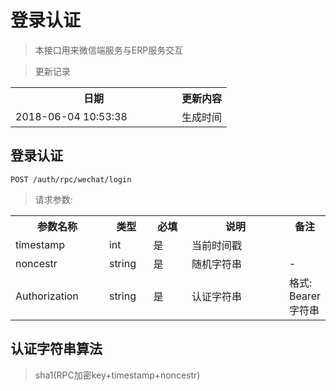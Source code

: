 # 登录认证

> 本接口用来微信端服务与ERP服务交互

> 更新记录

<table>
    <tr>
        <th style="width:250px;">日期</th>
        <th>更新内容</th>
    </tr>
    <tr>
        <td>2018-06-04 10:53:38</td>
        <td>生成时间</td>
    </tr>
</table>

## 登录认证

```
POST /auth/rpc/wechat/login
```

> 请求参数: 

<table>
    <tr>
        <th style="width:150px;">参数名称</th>
        <th style="width:60px;">类型</th>
        <th style="width:60px;">必填</th>
        <th style="width:200px;">说明</th>
        <th>备注</th>
    </tr>
    <tr>
        <td>timestamp</td>
        <td>int</td>
        <td>是</td>
        <td>当前时间戳</td>
        <td></td>
    </tr>
    <tr>
        <td>noncestr</td>
        <td>string</td>
        <td>是</td>
        <td>随机字符串</td>
        <td>-</td>
    </tr>
    <tr>
        <td>Authorization</td>
        <td>string</td>
        <td>是</td>
        <td>认证字符串</td>
        <td>格式: Bearer 字符串</td>
    </tr>
</table>

## 认证字符串算法

> sha1(RPC加密key+timestamp+noncestr)